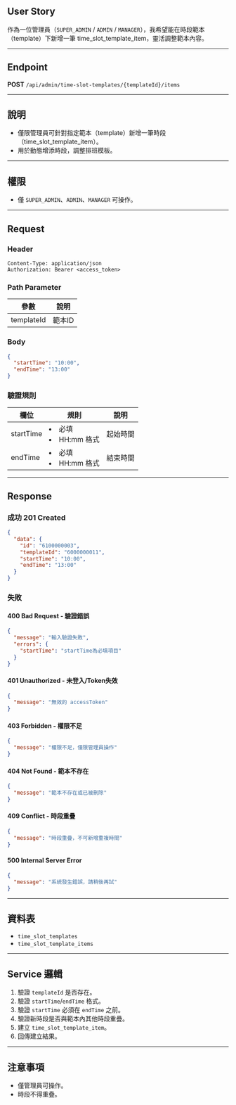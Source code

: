 ## User Story

作為一位管理員（`SUPER_ADMIN` / `ADMIN` / `MANAGER`），我希望能在時段範本（template）下新增一筆 time_slot_template_item，靈活調整範本內容。

---

## Endpoint

**POST** `/api/admin/time-slot-templates/{templateId}/items`

---

## 說明

- 僅限管理員可針對指定範本（template）新增一筆時段（time_slot_template_item）。
- 用於動態增添時段，調整排班模板。

---

## 權限

- 僅 `SUPER_ADMIN`、`ADMIN`、`MANAGER` 可操作。

---

## Request

### Header

```http
Content-Type: application/json
Authorization: Bearer <access_token>
```

### Path Parameter

| 參數       | 說明   |
| ---------- | ------ |
| templateId | 範本ID |

### Body

```json
{
  "startTime": "10:00",
  "endTime": "13:00"
}
```

### 驗證規則

| 欄位      | 規則                   | 說明     |
| --------- | ---------------------- | -------- |
| startTime | <li>必填<li>HH:mm 格式 | 起始時間 |
| endTime   | <li>必填<li>HH:mm 格式 | 結束時間 |

---

## Response

### 成功 201 Created

```json
{
  "data": {
    "id": "6100000003",
    "templateId": "6000000011",
    "startTime": "10:00",
    "endTime": "13:00"
  }
}
```

### 失敗

#### 400 Bad Request - 驗證錯誤

```json
{
  "message": "輸入驗證失敗",
  "errors": {
    "startTime": "startTime為必填項目"
  }
}
```

#### 401 Unauthorized - 未登入/Token失效

```json
{
  "message": "無效的 accessToken"
}
```

#### 403 Forbidden - 權限不足

```json
{
  "message": "權限不足，僅限管理員操作"
}
```

#### 404 Not Found - 範本不存在

```json
{
  "message": "範本不存在或已被刪除"
}
```

#### 409 Conflict - 時段重疊

```json
{
  "message": "時段重疊，不可新增重複時間"
}
```

#### 500 Internal Server Error

```json
{
  "message": "系統發生錯誤，請稍後再試"
}
```

---

## 資料表

- `time_slot_templates`
- `time_slot_template_items`

---

## Service 邏輯

1. 驗證 `templateId` 是否存在。
2. 驗證 `startTime`/`endTime` 格式。
3. 驗證 `startTime` 必須在 `endTime` 之前。
4. 驗證新時段是否與範本內其他時段重疊。
5. 建立 `time_slot_template_item`。
6. 回傳建立結果。

---

## 注意事項

- 僅管理員可操作。
- 時段不得重疊。
